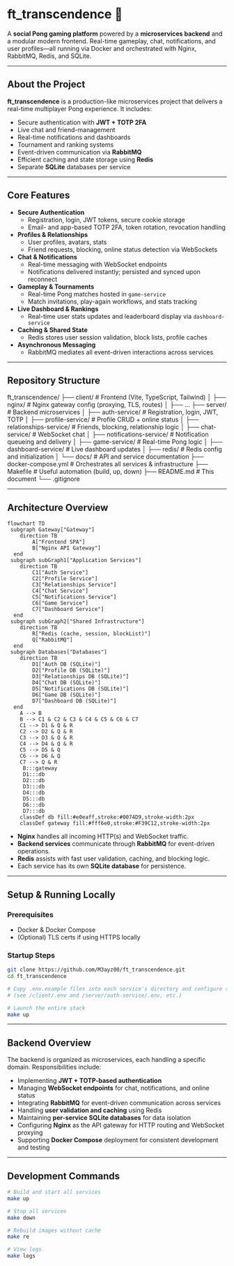 # ft_transcendence 🏓

A **social Pong gaming platform** powered by a **microservices backend** and a modular modern frontend. Real-time gameplay, chat, notifications, and user profiles—all running via Docker and orchestrated with Nginx, RabbitMQ, Redis, and SQLite.

---

## About the Project

**ft_transcendence** is a production-like microservices project that delivers a real-time multiplayer Pong experience. It includes:

- Secure authentication with **JWT + TOTP 2FA**
- Live chat and friend-management
- Real-time notifications and dashboards
- Tournament and ranking systems
- Event-driven communication via **RabbitMQ**
- Efficient caching and state storage using **Redis**
- Separate **SQLite** databases per service

---

## Core Features

- **Secure Authentication**
  - Registration, login, JWT tokens, secure cookie storage
  - Email- and app-based TOTP 2FA, token rotation, revocation handling
- **Profiles & Relationships**
  - User profiles, avatars, stats
  - Friend requests, blocking, online status detection via WebSockets
- **Chat & Notifications**
  - Real-time messaging with WebSocket endpoints
  - Notifications delivered instantly; persisted and synced upon reconnect
- **Gameplay & Tournaments**
  - Real-time Pong matches hosted in `game-service`
  - Match invitations, play-again workflows, and stats tracking
- **Live Dashboard & Rankings**
  - Real-time user stats updates and leaderboard display via `dashboard-service`
- **Caching & Shared State**
  - Redis stores user session validation, block lists, profile caches
- **Asynchronous Messaging**
  - RabbitMQ mediates all event-driven interactions across services

---

## Repository Structure

ft_transcendence/
├── client/                        # Frontend (Vite, TypeScript, Tailwind)
│   ├── nginx/                         # Nginx gateway config (proxying, TLS, routes)
│   ├── ...
├── server/                        # Backend microservices
│   ├── auth-service/              # Registration, login, JWT, TOTP
│   ├── profile-service/           # Profile CRUD + online status
│   ├── relationships-service/     # Friends, blocking, relationship logic
│   ├── chat-service/              # WebSocket chat
│   ├── notifications-service/     # Notification queueing and delivery
│   ├── game-service/              # Real-time Pong logic
│   ├── dashboard-service/         # Live dashboard updates
│   ├── redis/                     # Redis config and initialization
│   └── docs/                      # API and service documentation
├── docker-compose.yml             # Orchestrates all services & infrastructure
├── Makefile                       # Useful automation (build, up, down)
├── README.md                      # This document
└── .gitignore


---

## Architecture Overview

```mermaid
flowchart TD
 subgraph Gateway["Gateway"]
    direction TB
        A["Frontend SPA"]
        B["Nginx API Gateway"]
  end
 subgraph subGraph1["Application Services"]
    direction TB
        C1["Auth Service"]
        C2["Profile Service"]
        C3["Relationships Service"]
        C4["Chat Service"]
        C5["Notifications Service"]
        C6["Game Service"]
        C7["Dashboard Service"]
  end
 subgraph subGraph2["Shared Infrastructure"]
    direction TB
        R["Redis (cache, session, blockList)"]
        Q["RabbitMQ"]
  end
 subgraph Databases["Databases"]
    direction TB
        D1["Auth DB (SQLite)"]
        D2["Profile DB (SQLite)"]
        D3["Relationships DB (SQLite)"]
        D4["Chat DB (SQLite)"]
        D5["Notifications DB (SQLite)"]
        D6["Game DB (SQLite)"]
        D7["Dashboard DB (SQLite)"]
  end
    A --> B
    B --> C1 & C2 & C3 & C4 & C5 & C6 & C7
    C1 --> D1 & Q & R
    C2 --> D2 & Q & R
    C3 --> D3 & Q & R
    C4 --> D4 & Q & R
    C5 --> D5 & Q
    C6 --> D6 & Q
    C7 --> Q & R
     B:::gateway
     D1:::db
     D2:::db
     D3:::db
     D4:::db
     D5:::db
     D6:::db
     D7:::db
    classDef db fill:#e0eaff,stroke:#0074D9,stroke-width:2px
    classDef gateway fill:#fff6e0,stroke:#F39C12,stroke-width:2px

```

- **Nginx** handles all incoming HTTP(s) and WebSocket traffic.
- **Backend services** communicate through **RabbitMQ** for event-driven operations.
- **Redis** assists with fast user validation, caching, and blocking logic.
- Each service has its own **SQLite database** for persistence.

---

##  Setup & Running Locally

### Prerequisites
- Docker & Docker Compose
- (Optional) TLS certs if using HTTPS locally

### Startup Steps
```bash
git clone https://github.com/M3ayz00/ft_transcendence.git
cd ft_transcendence

# Copy .env.example files into each service's directory and configure secrets
# (see /client/.env and /server/auth-service/.env, etc.)

# Launch the entire stack
make up
```
---

## Backend Overview

The backend is organized as microservices, each handling a specific domain. Responsibilities include:

- Implementing **JWT + TOTP-based authentication**
- Managing **WebSocket endpoints** for chat, notifications, and online status
- Integrating **RabbitMQ** for event-driven communication across services
- Handling **user validation and caching** using Redis
- Maintaining **per-service SQLite databases** for data isolation
- Configuring **Nginx** as the API gateway for HTTP routing and WebSocket proxying
- Supporting **Docker Compose** deployment for consistent development and testing

---

## Development Commands

```bash
# Build and start all services
make up

# Stop all services
make down

# Rebuild images without cache
make re

# View logs
make logs
```
